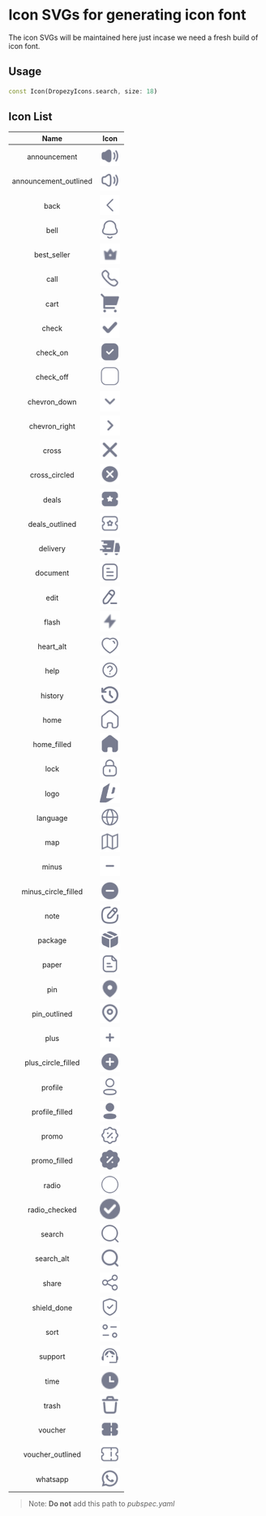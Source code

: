 # Icon SVGs for generating icon font

The icon SVGs will be maintained here just incase we need a fresh build of icon font.

## Usage

```dart
const Icon(DropezyIcons.search, size: 18)
```

## Icon List

| Name                     |  Icon                    |
:-------------------------:|:-------------------------:
announcement | <img height="40" src="announcement.svg" alt="announcement"/>
announcement_outlined | <img height="40" src="announcement_outlined.svg" alt="announcement"/>
back | <img height="40" src="back.svg" alt="back"/>
bell | <img height="40" src="bell.svg" alt="bell"/>
best_seller | <img height="40" src="best_seller.svg" alt="best_seller"/>
call | <img height="40" src="call.svg" alt="call"/>
cart | <img height="40" src="cart.svg" alt="cart"/>
check | <img height="40" src="check.svg" alt="check"/>
check_on | <img height="40" src="check_on.svg" alt="check_on"/>
check_off | <img height="40" src="check_off.svg" alt="check_off"/>
chevron_down | <img height="40" src="chevron_down.svg" alt="chevron_down"/>
chevron_right | <img height="40" src="chevron_right.svg" alt="chevron_right"/>
cross | <img height="40" src="cross.svg" alt="cross"/>
cross_circled | <img height="40" src="cross_circled.svg" alt="cross_circled"/>
deals | <img height="40" src="deals.svg" alt="deals"/>
deals_outlined | <img height="40" src="deals_outlined.svg" alt="deals_outlined"/>
delivery | <img height="40" src="delivery.svg" alt="delivery"/>
document | <img height="40" src="document.svg" alt="document"/>
edit | <img height="40" src="edit.svg" alt="edit"/>
flash | <img height="40" src="flash.svg" alt="flash"/>
heart_alt | <img height="40" src="heart_alt.svg" alt="heart_alt"/>
help | <img height="40" src="help.svg" alt="help"/>
history | <img height="40" src="history.svg" alt="history"/>
home | <img height="40" src="home.svg" alt="home"/>
home_filled | <img height="40" src="home_filled.svg" alt="home_filled"/>
lock | <img height="40" src="lock.svg" alt="lock"/>
logo | <img height="40" src="logo.svg" alt="logo"/>
language | <img height="40" src="language.svg" alt="language"/>
map | <img height="40" src="map.svg" alt="map"/>
minus | <img height="40" src="minus.svg" alt="minus"/>
minus_circle_filled | <img height="40" src="minus_circle_filled.svg" alt="minus_circle_filled"/>
note | <img height="40" src="note.svg" alt="note"/>
package | <img height="40" src="package.svg" alt="package"/>
paper | <img height="40" src="paper.svg" alt="paper"/>
pin | <img height="40" src="pin.svg" alt="pin"/>
pin_outlined | <img height="40" src="pin_outlined.svg" alt="pin_outlined"/>
plus | <img height="40" src="plus.svg" alt="plus"/>
plus_circle_filled | <img height="40" src="plus_circle_filled.svg" alt="plus_circle_filled"/>
profile | <img height="40" src="profile.svg" alt="profile"/>
profile_filled | <img height="40" src="profile_filled.svg" alt="profile_filled"/>
promo | <img height="40" src="promo.svg" alt="promo"/>
promo_filled | <img height="40" src="promo_filled.svg" alt="promo_filled"/>
radio | <img height="40" src="radio.svg" alt="radio"/>
radio_checked | <img height="40" src="radio_checked.svg" alt="radio_checked"/>
search | <img height="40" src="search.svg" alt="search"/>
search_alt | <img height="40" src="search_alt.svg" alt="search_alt"/>
share | <img height="40" src="share.svg" alt="share"/>
shield_done | <img height="40" src="shield_done.svg" alt="shield_done"/>
sort | <img height="40" src="sort.svg" alt="sort"/>
support | <img height="40" src="support.svg" alt="support"/>
time | <img height="40" src="time.svg" alt="time"/>
trash | <img height="40" src="trash.svg" alt="trash"/>
voucher | <img height="40" src="voucher.svg" alt="voucher"/>
voucher_outlined | <img height="40" src="voucher_outlined.svg" alt="voucher_outlined"/>
whatsapp | <img height="40" src="whatsapp.svg" alt="whatsapp"/>

> Note: **Do not** add this path to *pubspec.yaml*
